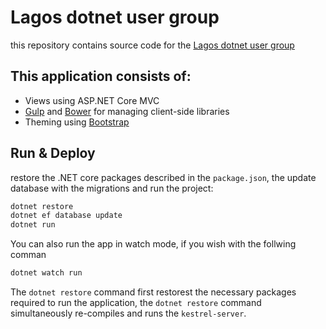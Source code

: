 # Lagos dotnet user group

this repository contains source code for the [Lagos dotnet user group](http://lagdotnetusergroup.com/)
## This application consists of:

*   Views using ASP.NET Core MVC
*   [Gulp](https://go.microsoft.com/fwlink/?LinkId=518007) and [Bower](https://go.microsoft.com/fwlink/?LinkId=518004) for managing client-side libraries
*   Theming using [Bootstrap](https://go.microsoft.com/fwlink/?LinkID=398939)

## Run & Deploy

restore the .NET core packages described in the `package.json`, the update database with the migrations and run the project:

```bash
dotnet restore
dotnet ef database update
dotnet run

```
You can also run the app in watch mode, if you wish with the follwing comman

```bash
dotnet watch run

```

The `dotnet restore` command first restorest the necessary packages required to run the application, 
the `dotnet restore` command simultaneously re-compiles and runs the `kestrel-server`.